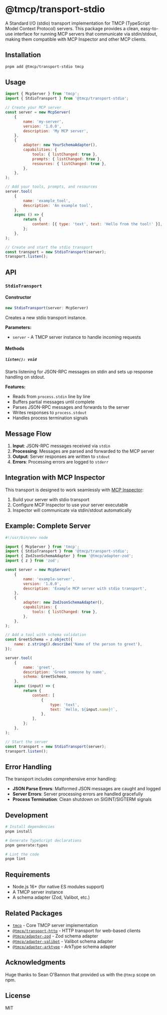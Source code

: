 # @tmcp/transport-stdio

A Standard I/O (stdio) transport implementation for TMCP (TypeScript Model Context Protocol) servers. This package provides a clean, easy-to-use interface for running MCP servers that communicate via stdin/stdout, making them compatible with MCP Inspector and other MCP clients.

## Installation

```bash
pnpm add @tmcp/transport-stdio tmcp
```

## Usage

```javascript
import { McpServer } from 'tmcp';
import { StdioTransport } from '@tmcp/transport-stdio';

// Create your MCP server
const server = new McpServer(
	{
		name: 'my-server',
		version: '1.0.0',
		description: 'My MCP server',
	},
	{
		adapter: new YourSchemaAdapter(),
		capabilities: {
			tools: { listChanged: true },
			prompts: { listChanged: true },
			resources: { listChanged: true },
		},
	},
);

// Add your tools, prompts, and resources
server.tool(
	{
		name: 'example_tool',
		description: 'An example tool',
	},
	async () => {
		return {
			content: [{ type: 'text', text: 'Hello from the tool!' }],
		};
	},
);

// Create and start the stdio transport
const transport = new StdioTransport(server);
transport.listen();
```

## API

### `StdioTransport`

#### Constructor

```typescript
new StdioTransport(server: McpServer)
```

Creates a new stdio transport instance.

**Parameters:**

- `server` - A TMCP server instance to handle incoming requests

#### Methods

##### `listen(): void`

Starts listening for JSON-RPC messages on stdin and sets up response handling on stdout.

**Features:**

- Reads from `process.stdin` line by line
- Buffers partial messages until complete
- Parses JSON-RPC messages and forwards to the server
- Writes responses to `process.stdout`
- Handles process termination signals

## Message Flow

1. **Input**: JSON-RPC messages received via `stdin`
2. **Processing**: Messages are parsed and forwarded to the MCP server
3. **Output**: Server responses are written to `stdout`
4. **Errors**: Processing errors are logged to `stderr`

## Integration with MCP Inspector

This transport is designed to work seamlessly with [MCP Inspector](https://github.com/modelcontextprotocol/inspector):

1. Build your server with stdio transport
2. Configure MCP Inspector to use your server executable
3. Inspector will communicate via stdin/stdout automatically

## Example: Complete Server

```javascript
#!/usr/bin/env node

import { McpServer } from 'tmcp';
import { StdioTransport } from '@tmcp/transport-stdio';
import { ZodJsonSchemaAdapter } from '@tmcp/adapter-zod';
import { z } from 'zod';

const server = new McpServer(
	{
		name: 'example-server',
		version: '1.0.0',
		description: 'Example MCP server with stdio transport',
	},
	{
		adapter: new ZodJsonSchemaAdapter(),
		capabilities: {
			tools: { listChanged: true },
		},
	},
);

// Add a tool with schema validation
const GreetSchema = z.object({
	name: z.string().describe('Name of the person to greet'),
});

server.tool(
	{
		name: 'greet',
		description: 'Greet someone by name',
		schema: GreetSchema,
	},
	async (input) => {
		return {
			content: [
				{
					type: 'text',
					text: `Hello, ${input.name}!`,
				},
			],
		};
	},
);

// Start the server
const transport = new StdioTransport(server);
transport.listen();
```

## Error Handling

The transport includes comprehensive error handling:

- **JSON Parse Errors**: Malformed JSON messages are caught and logged
- **Server Errors**: Server processing errors are handled gracefully
- **Process Termination**: Clean shutdown on SIGINT/SIGTERM signals

## Development

```bash
# Install dependencies
pnpm install

# Generate TypeScript declarations
pnpm generate:types

# Lint the code
pnpm lint
```

## Requirements

- Node.js 16+ (for native ES modules support)
- A TMCP server instance
- A schema adapter (Zod, Valibot, etc.)

## Related Packages

- [`tmcp`](../tmcp) - Core TMCP server implementation
- [`@tmcp/transport-http`](../transport-http) - HTTP transport for web-based clients
- [`@tmcp/adapter-zod`](../adapter-zod) - Zod schema adapter
- [`@tmcp/adapter-valibot`](../adapter-valibot) - Valibot schema adapter
- [`@tmcp/adapter-arktype`](../adapter-arktype) - ArkType schema adapter

## Acknowledgments

Huge thanks to Sean O'Bannon that provided us with the `@tmcp` scope on npm.

## License

MIT
